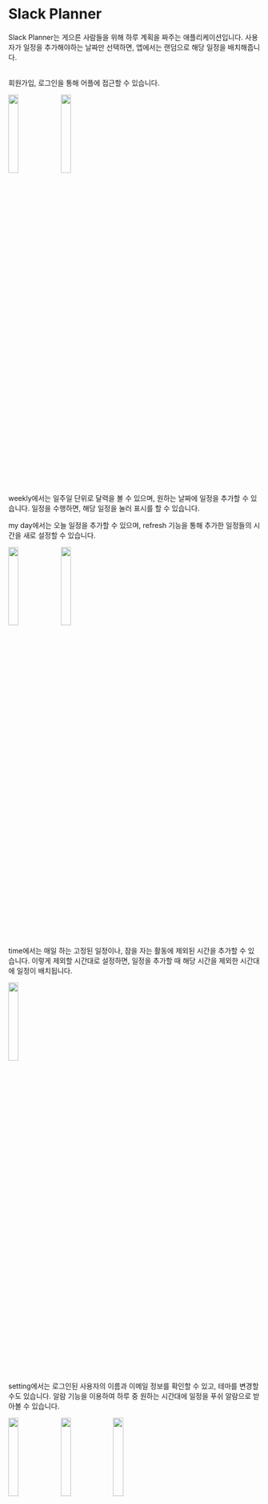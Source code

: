 # Slack Planner
Slack Planner는 게으른 사람들을 위해 하루 계획을 짜주는 애플리케이션입니다. 사용자가 일정을 추가해야하는 날짜만 선택하면, 앱에서는 랜덤으로 해당 일정을 배치해줍니다.<br /><br />
<p>회원가입, 로그인을 통해 어플에 접근할 수 있습니다.</p>
<p>
<img src="https://user-images.githubusercontent.com/56482682/144993810-694c206c-1c06-4ed5-b516-16c19196dba4.png" width="20%" />
<img src="https://user-images.githubusercontent.com/56482682/144993718-2fc1ae1b-6b8a-485b-8416-316b1afa86c5.png" width="20%" />
</p>
<p>weekly에서는 일주일 단위로 달력을 볼 수 있으며, 원하는 날짜에 일정을 추가할 수 있습니다. 일정을 수행하면, 해당 일정을 눌러 표시를 할 수 있습니다.</p>
<p>my day에서는 오늘 일정을 추가할 수 있으며, refresh 기능을 통해 추가한 일정들의 시간을 새로 설정할 수 있습니다. </p>
<p>
<img src="https://user-images.githubusercontent.com/56482682/144993943-c9f51982-e373-4a9c-84df-c50edbd6e5a1.png" width="20%" />
<img src="https://user-images.githubusercontent.com/56482682/144993516-d8df7005-5f00-4125-aca3-3f156817c875.png" width="20%" />
</p>
<p>time에서는 매일 하는 고정된 일정이나, 잠을 자는 활동에 제외된 시간을 추가할 수 있습니다. 이렇게 제외할 시간대로 설정하면, 일정을 추가할 때 해당 시간을 제외한 시간대에 일정이 배치됩니다.</p>
<img src="https://user-images.githubusercontent.com/56482682/144994272-3f4852af-736b-41a7-adcf-44fa504ff19b.png" width="20%" />
<p>setting에서는 로그인된 사용자의 이름과 이메일 정보를 확인할 수 있고, 테마를 변경할 수도 있습니다. 알람 기능을 이용하여 하루 중 원하는 시간대에 일정을 푸쉬 알람으로 받아볼 수 있습니다.</p>
<p>
<img src="https://user-images.githubusercontent.com/56482682/144994515-3d76846b-8197-4087-8723-2f6fd687033d.png" width="20%" />
<img src="https://user-images.githubusercontent.com/56482682/144994535-bf613725-8e62-4dcc-8602-1c6045c4785d.png" width="20%" />
<img src="https://user-images.githubusercontent.com/56482682/144994542-cd780002-f2f0-44e5-89a2-3030163340c0.png" width="20%" />
</p>
